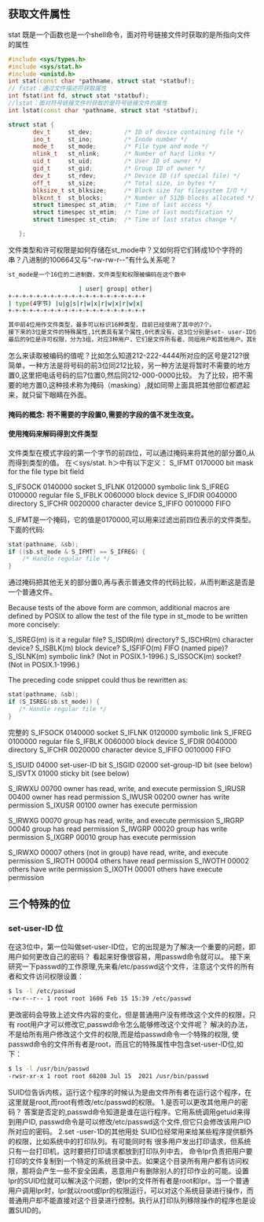 ## 获取文件属性
stat  既是一个函数也是一个shell命令，面对符号链接文件时获取的是所指向文件的属性
```cpp
#include <sys/types.h>
#include <sys/stat.h>
#include <unistd.h>
int stat(const char *pathname, struct stat *statbuf);
// fstat：通过文件描述符获取属性
int fstat(int fd, struct stat *statbuf);
//lstat：面对符号链接文件时获取的是符号链接文件的属性
int lstat(const char *pathname, struct stat *statbuf);

struct stat {
	   dev_t     st_dev;         /* ID of device containing file */
	   ino_t     st_ino;         /* Inode number */
	   mode_t    st_mode;        /* File type and mode */
	   nlink_t   st_nlink;       /* Number of hard links */
	   uid_t     st_uid;         /* User ID of owner */
	   gid_t     st_gid;         /* Group ID of owner */
	   dev_t     st_rdev;        /* Device ID (if special file) */
	   off_t     st_size;        /* Total size, in bytes */
	   blksize_t st_blksize;     /* Block size for filesystem I/O */
	   blkcnt_t  st_blocks;      /* Number of 512B blocks allocated */
	   struct timespec st_atim;  /* Time of last access */
	   struct timespec st_mtim;  /* Time of last modification */
	   struct timespec st_ctim;  /* Time of last status change */

   };
```

文件类型和许可权限是如何存储在st_mode中？又如何将它们转成10个字符的串？八进制的100664又与“-rw-rw-r--”有什么关系呢？
```sh
st_mode是一个16位的二进制数，文件类型和权限被编码在这个数中

				    | user| group| other|
+-+-+-+-+-+-+-+-+-+-+-+-+-+-+-+-+-+-+-+
| type(4字节) |u|g|s|r|w|x|r|w|x|r|w|x|
+-+-+-+-+-+-+-+-+-+-+-+-+-+-+-+-+-+-+-+

其中前4位用作文件类型，最多可以标识16种类型，目前已经使用了其中的7个。
接下来的3位是文件的特殊属性,1代表具有某个属性,0代表没有，这3位分别是set- user-ID位、set-groupTD位和sticky位，它们的含义以后介绍。
最后的9位是许可权限，分为3组，对应3种用户，它们是文件所有者、同组用户和其他用户。其他用户指与用户不在同一个组的人。每组3位，分别是读、写和执行的权限。相应的地方如果是1,就说明该用户拥有对应的权限，0代表没有。
```

怎么来读取被编码的值呢？比如怎么知道212-222-4444所对应的区号是212?很简单，一种方法是将号码的前3位同212比较，另一种方法是将暂时不需要的地方置0,这里把电话号码的后7位置0,然后同212-000-0000比较。
为了比较，把不需要的地方置0,这种技术称为掩码（masking）,就如同带上面具把其他部位都遮起来，就只留下眼睛在外面。

#### 掩码的概念: 将不需要的字段置0,需要的字段的值不发生改变。

#### 使用掩码来解码得到文件类型
文件类型在模式字段的第一个字节的前四位，可以通过掩码来将其他的部分置0,从而得到类型的值。
在＜sys/stat. h＞中有以下定义：
S_IFMT     0170000   bit mask for the file type bit field

S_IFSOCK   0140000   socket
S_IFLNK    0120000   symbolic link
S_IFREG    0100000   regular file
S_IFBLK    0060000   block device
S_IFDIR    0040000   directory
S_IFCHR    0020000   character device
S_IFIFO    0010000   FIFO

S_IFMT是一个掩码，它的值是0170000,可以用来过滤岀前四位表示的文件类型。下面的代码:
```cpp
stat(pathname, &sb);
if ((sb.st_mode & S_IFMT) == S_IFREG) {
	/* Handle regular file */
}
```
通过掩码把其他无关的部分置0,再与表示普通文件的代码比较，从而判断这是否是一个普通文件。

 Because tests of the above form are common, additional macros are defined by POSIX to allow the test of the file type in st_mode to be written more concisely:

S_ISREG(m)  is it a regular file?
S_ISDIR(m)  directory?
S_ISCHR(m)  character device?
S_ISBLK(m)  block device?
S_ISFIFO(m) FIFO (named pipe)?
S_ISLNK(m)  symbolic link?  (Not in POSIX.1-1996.)
S_ISSOCK(m) socket?  (Not in POSIX.1-1996.)

 The preceding code snippet could thus be rewritten as:
```cpp
stat(pathname, &sb);
if (S_ISREG(sb.st_mode)) {
   /* Handle regular file */
}
```


完整的
S_IFSOCK   0140000   socket
S_IFLNK    0120000   symbolic link
S_IFREG    0100000   regular file
S_IFBLK    0060000   block device
S_IFDIR    0040000   directory
S_IFCHR    0020000   character device
S_IFIFO    0010000   FIFO

S_ISUID     04000   set-user-ID bit
S_ISGID     02000   set-group-ID bit (see below)
S_ISVTX     01000   sticky bit (see below)

S_IRWXU     00700   owner has read, write, and execute permission
S_IRUSR     00400   owner has read permission
S_IWUSR     00200   owner has write permission
S_IXUSR     00100   owner has execute permission

S_IRWXG     00070   group has read, write, and execute permission
S_IRGRP     00040   group has read permission
S_IWGRP     00020   group has write permission
S_IXGRP     00010   group has execute permission

S_IRWXO     00007   others (not in group) have read, write, and  execute permission
S_IROTH     00004   others have read permission
S_IWOTH     00002   others have write permission
S_IXOTH     00001   others have execute permission

## 三个特殊的位
### set-user-ID 位
在这3位中，第一位叫做set-user-ID位，它的出现是为了解决一个重要的问题，即用户如何更改自己的密码？
看起来好像很容易，用passwd命令就可以。
接下来研究一下passwd的工作原理,先来看/etc/passwd这个文件，注意这个文件的所有者和文件访问权限设置：
```sh
$ ls -l /etc/passwd
-rw-r--r-- 1 root root 1606 Feb 15 15:39 /etc/passwd
```
更改密码会导致上述文件内容的变化，但是普通用户没有修改这个文件的权限，只有 root用户才可以修改它,passwd命令怎么能够修改这个文件呢？
解决的办法，不是给所有用户修改这个文件的权限,而是给passwd命令一个特殊的权限, 使passwd命令的文件所有者是root，而且它的特殊属性中包含set-user-ID位,如下：
```sh
$ ls -l /usr/bin/passwd
-rwsr-xr-x 1 root root 68208 Jul 15  2021 /usr/bin/passwd
```
SUID位告诉内核，运行这个程序的时候认为是由文件所有者在运行这个程序，在这里就是root,而root有修改/etc/passwd的权限。
1.是否可以更改其他用户的密码？
答案是否定的,passwd命令知道是谁在运行程序。它用系统调用getuid来得到用户ID, passwd命令是可以修改/etc/passwd这个文件,但它只会修改该用户ID所对应的密码。
2.set -user-1D的其他用处
SUID位经常用来给某些程序提供额外的权限，比如系统中的打印队列。有可能同时有 很多用户发出打印请求，但系统只有一台打印机，这时要把打印请求都放到打印队列中去， 命令Ipr负责把用户要打印的文件复制到一个特定的系统目录中去。如果这个目录所有用户都有访问权限，那将会产生一些不安全因素，恶意用户有删除别人的打印作业的可能。设置Ipr的SUID位就可以解决这个问题，使Ipr的文件所有者是root和Ipr。当一个普通用户调用Ipr时，Ipr就以root或Ipr的权限运行，可以对这个系统目录进行操作，而普通用户却不能直接对这个目录进行控制。执行从打印队列移除操作的程序也是设置SUID的。


